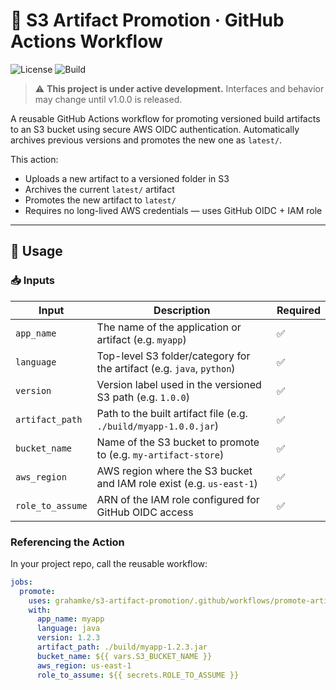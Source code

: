 # 🚀 S3 Artifact Promotion · GitHub Actions Workflow

![License](https://img.shields.io/github/license/grahamke/s3-artifact-promotion)
![Build](https://img.shields.io/github/actions/workflow/status/grahamke/s3-artifact-promotion/promote-artifact.yml?branch=main)

> ⚠️ **This project is under active development.** Interfaces and behavior may change until v1.0.0 is released.

A reusable GitHub Actions workflow for promoting versioned build artifacts to an S3 bucket using secure AWS OIDC authentication. Automatically archives previous versions and promotes the new one as `latest/`.


This action:
- Uploads a new artifact to a versioned folder in S3
- Archives the current `latest/` artifact
- Promotes the new artifact to `latest/`
- Requires no long-lived AWS credentials — uses GitHub OIDC + IAM role

---

## 🔧 Usage

### 📥 Inputs

| Input             | Description                                                       | Required |
|-------------------|-------------------------------------------------------------------|----------|
| `app_name`        | The name of the application or artifact (e.g. `myapp`)            | ✅       |
| `language`        | Top-level S3 folder/category for the artifact (e.g. `java`, `python`) | ✅   |
| `version`         | Version label used in the versioned S3 path (e.g. `1.0.0`)        | ✅       |
| `artifact_path`   | Path to the built artifact file (e.g. `./build/myapp-1.0.0.jar`)  | ✅       |
| `bucket_name`     | Name of the S3 bucket to promote to (e.g. `my-artifact-store`)    | ✅       |
| `aws_region`      | AWS region where the S3 bucket and IAM role exist (e.g. `us-east-1`) | ✅    |
| `role_to_assume`  | ARN of the IAM role configured for GitHub OIDC access             | ✅       |


### Referencing the Action

In your project repo, call the reusable workflow:

```yaml
jobs:
  promote:
    uses: grahamke/s3-artifact-promotion/.github/workflows/promote-artifact.yml@main
    with:
      app_name: myapp
      language: java
      version: 1.2.3
      artifact_path: ./build/myapp-1.2.3.jar
      bucket_name: ${{ vars.S3_BUCKET_NAME }}
      aws_region: us-east-1
      role_to_assume: ${{ secrets.ROLE_TO_ASSUME }}
